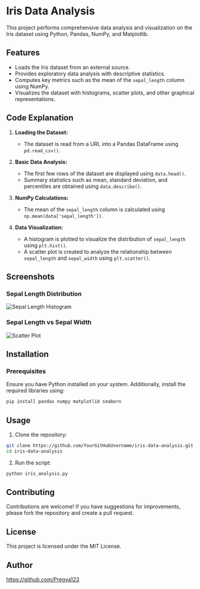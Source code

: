 # Iris Data Analysis

This project performs comprehensive data analysis and visualization on the Iris dataset using Python, Pandas, NumPy, and Matplotlib.

## Features
- Loads the Iris dataset from an external source.
- Provides exploratory data analysis with descriptive statistics.
- Computes key metrics such as the mean of the `sepal_length` column using NumPy.
- Visualizes the dataset with histograms, scatter plots, and other graphical representations.

## Code Explanation
1. **Loading the Dataset:**
   - The dataset is read from a URL into a Pandas DataFrame using `pd.read_csv()`.
   
2. **Basic Data Analysis:**
   - The first few rows of the dataset are displayed using `data.head()`.
   - Summary statistics such as mean, standard deviation, and percentiles are obtained using `data.describe()`.
   
3. **NumPy Calculations:**
   - The mean of the `sepal_length` column is calculated using `np.mean(data['sepal_length'])`.
   
4. **Data Visualization:**
   - A histogram is plotted to visualize the distribution of `sepal_length` using `plt.hist()`.
   - A scatter plot is created to analyze the relationship between `sepal_length` and `sepal_width` using `plt.scatter()`.
   
## Screenshots
### Sepal Length Distribution
![Sepal Length Histogram](screenshots/sepal_length_hist.png)

### Sepal Length vs Sepal Width
![Scatter Plot](screenshots/sepal_vs_width.png)

## Installation
### Prerequisites
Ensure you have Python installed on your system. Additionally, install the required libraries using:

```bash
pip install pandas numpy matplotlib seaborn
```

## Usage
1. Clone the repository:

```bash
git clone https://github.com/YourGitHubUsername/iris-data-analysis.git
cd iris-data-analysis
```

2. Run the script:

```bash
python iris_analysis.py
```

## Contributing
Contributions are welcome! If you have suggestions for improvements, please fork the repository and create a pull request.

## License
This project is licensed under the MIT License.

## Author
https://github.com/Pregya123

